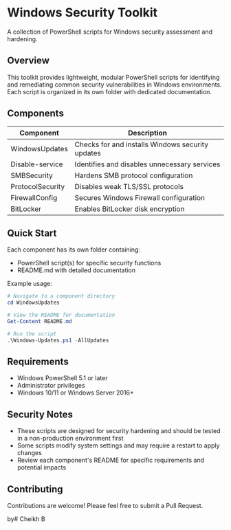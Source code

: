 # Windows Security Toolkit

A collection of PowerShell scripts for Windows security assessment and hardening.

## Overview

This toolkit provides lightweight, modular PowerShell scripts for identifying and remediating common security vulnerabilities in Windows environments. Each script is organized in its own folder with dedicated documentation.

## Components

| Component | Description |
|-----------|-------------|
| WindowsUpdates| Checks for and installs Windows security updates |
| Disable-service | Identifies and disables unnecessary services |
| SMBSecurity| Hardens SMB protocol configuration |
| ProtocolSecurity| Disables weak TLS/SSL protocols |
| FirewallConfig| Secures Windows Firewall configuration |
| BitLocker| Enables BitLocker disk encryption |

## Quick Start

Each component has its own folder containing:
- PowerShell script(s) for specific security functions
- README.md with detailed documentation

Example usage:
```powershell
# Navigate to a component directory
cd WindowsUpdates

# View the README for documentation
Get-Content README.md

# Run the script
.\Windows-Updates.ps1 -AllUpdates
```

## Requirements

- Windows PowerShell 5.1 or later
- Administrator privileges
- Windows 10/11 or Windows Server 2016+

## Security Notes

- These scripts are designed for security hardening and should be tested in a non-production environment first
- Some scripts modify system settings and may require a restart to apply changes
- Review each component's README for specific requirements and potential impacts


## Contributing

Contributions are welcome! Please feel free to submit a Pull Request.


by# Cheikh B